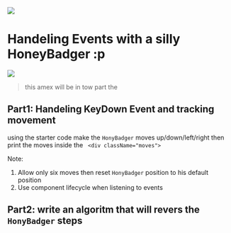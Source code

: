 ![](https://i.ibb.co/F0RgMrp/logo.png)

# Handeling Events with a silly HoneyBadger :p

![](http://g.recordit.co/VEkzz9y0T6.gif)

> this amex will be in tow part the

## Part1: Handeling KeyDown Event and tracking movement

using the starter code make the `HonyBadger` moves up/down/left/right then print the moves inside the ` <div className="moves">`

Note:

1. Allow only six moves then reset `HonyBadger` position to his default position
2. Use component lifecycle when listening to events

## Part2: write an algoritm that will revers the `HonyBadger` steps

